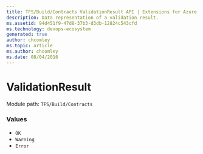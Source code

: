 ```yaml
---
title: TFS/Build/Contracts ValidationResult API | Extensions for Azure DevOps Services
description: Data representation of a validation result.
ms.assetid: 94d451f9-47d8-37b3-d3db-12824c543cfd
ms.technology: devops-ecosystem
generated: true
author: chcomley
ms.topic: article
ms.author: chcomley
ms.date: 08/04/2016
---
```


# ValidationResult

Module path: `TFS/Build/Contracts`

### Values

- `OK`
- `Warning`
- `Error`
